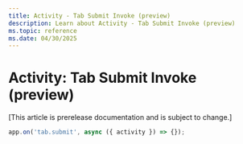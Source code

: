 ```yaml
---
title: Activity - Tab Submit Invoke (preview)
description: Learn about Activity - Tab Submit Invoke (preview)
ms.topic: reference
ms.date: 04/30/2025
---
```


# Activity: Tab Submit Invoke (preview)

[This article is prerelease documentation and is subject to change.]

```typescript
app.on('tab.submit', async ({ activity }) => {});
```